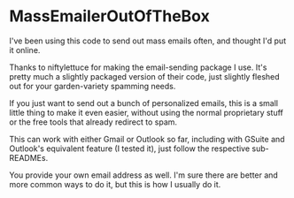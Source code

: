 # MassEmailerOutOfTheBox
I've been using this code to send out mass emails often, and thought I'd put it online.

Thanks to niftylettuce for making the email-sending package I use. It's pretty much a slightly packaged version of their code, just slightly fleshed out for your garden-variety spamming needs.

If you just want to send out a bunch of personalized emails, this is a small little thing to make it even easier, without using the normal proprietary stuff or the free tools that already redirect to spam.

This can work with either Gmail or Outlook so far, including with GSuite and Outlook's equivalent feature (I tested it), just follow the respective sub-READMEs.

You provide your own email address as well. I'm sure there are better and more common ways to do it, but this is how I usually do it.
